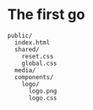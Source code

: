 # The first go

```
public/
  index.html
  shared/
    reset.css
    global.css
  media/
  components/
    logo/
      logo.png
      logo.css
  ```
